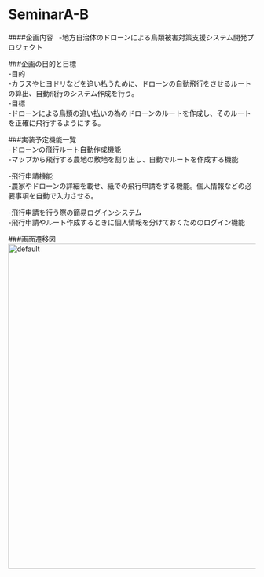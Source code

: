 # SeminarA-B  

####企画内容  
-地方自治体のドローンによる鳥類被害対策支援システム開発プロジェクト  

###企画の目的と目標  
-目的  
	-カラスやヒヨドリなどを追い払うために、ドローンの自動飛行をさせるルートの算出、自動飛行のシステム作成を行う。  
-目標  
	-ドローンによる鳥類の追い払いの為のドローンのルートを作成し、そのルートを正確に飛行するようにする。  

###実装予定機能一覧  
-ドローンの飛行ルート自動作成機能  
	-マップから飛行する農地の敷地を割り出し、自動でルートを作成する機能  

-飛行申請機能  
	-農家やドローンの詳細を載せ、紙での飛行申請をする機能。個人情報などの必要事項を自動で入力させる。  
	
-飛行申請を行う際の簡易ログインシステム  
	-飛行申請やルート作成するときに個人情報を分けておくためのログイン機能  

###画面遷移図  
<img width="661" alt="default" src="https://user-images.githubusercontent.com/23439178/43901811-5fa7e7f8-9c23-11e8-9616-b426efbc5e8f.png">  
  
  
